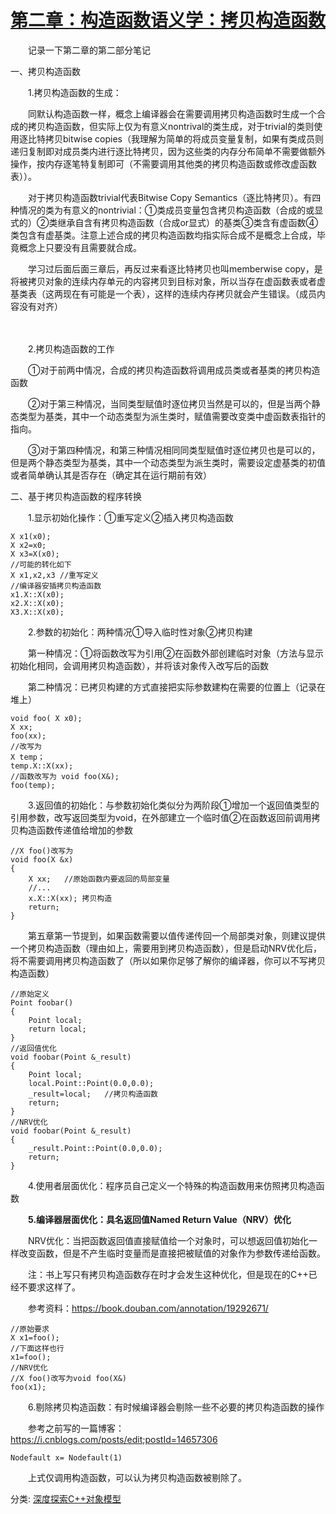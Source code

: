 # [第二章：构造函数语义学：拷贝构造函数](https://www.cnblogs.com/wildricky/p/14891363.html)

　　记录一下第二章的第二部分笔记

 

一、拷贝构造函数

　　1.拷贝构造函数的生成：

　　同默认构造函数一样，概念上编译器会在需要调用拷贝构造函数时生成一个合成的拷贝构造函数，但实际上仅为有意义nontrival的类生成，对于trivial的类则使用逐比特拷贝bitwise copies（我理解为简单的将成员变量复制，如果有类成员则递归复制即对成员类内进行逐比特拷贝，因为这些类的内存分布简单不需要做额外操作，按内存逐笔特复制即可（不需要调用其他类的拷贝构造函数或修改虚函数表））。

　　对于拷贝构造函数trivial代表Bitwise Copy Semantics（逐比特拷贝）。有四种情况的类为有意义的nontrivial：①类成员变量包含拷贝构造函数（合成的或显式的）②类继承自含有拷贝构造函数（合成or显式）的基类③类含有虚函数④类包含有虚基类。注意上述合成的拷贝构造函数均指实际合成不是概念上合成，毕竟概念上只要没有且需要就合成。

　　学习过后面后面三章后，再反过来看逐比特拷贝也叫memberwise copy，是将被拷贝对象的连续内存单元的内容拷贝到目标对象，所以当存在虚函数表或者虚基类表（这两现在有可能是一个表），这样的连续内存拷贝就会产生错误。（成员内容没有对齐）

　　

　　2.拷贝构造函数的工作

　　①对于前两中情况，合成的拷贝构造函数将调用成员类或者基类的拷贝构造函数

　　②对于第三种情况，当同类型赋值时逐位拷贝当然是可以的，但是当两个静态类型为基类，其中一个动态类型为派生类时，赋值需要改变类中虚函数表指针的指向。

　　③对于第四种情况，和第三种情况相同同类型赋值时逐位拷贝也是可以的，但是两个静态类型为基类，其中一个动态类型为派生类时，需要设定虚基类的初值或者简单确认其是否存在（确定其在运行期前有效）

 

二、基于拷贝构造函数的程序转换

　　1.显示初始化操作：①重写定义②插入拷贝构造函数



```
X x1(x0);
X x2=x0;
X x3=X(x0);
//可能的转化如下
X x1,x2,x3 //重写定义
//编译器安插拷贝构造函数
x1.X::X(x0);
x2.X::X(x0);
X3.X::X(x0);
```



　　2.参数的初始化：两种情况①导入临时性对象②拷贝构建

　　第一种情况：①将函数改写为引用②在函数外部创建临时对象（方法与显示初始化相同，会调用拷贝构造函数），并将该对象传入改写后的函数

　　第二种情况：已拷贝构建的方式直接把实际参数建构在需要的位置上（记录在堆上）



```
void foo( X x0);
X xx;
foo(xx);
//改写为
X temp；
temp.X::X(xx);
//函数改写为 void foo(X&);
foo(temp);
```



　　3.返回值的初始化：与参数初始化类似分为两阶段①增加一个返回值类型的引用参数，改写返回类型为void，在外部建立一个临时值②在函数返回前调用拷贝构造函数传递值给增加的参数



```
//X foo()改写为
void foo(X &x)
{
    X xx;   //原始函数内要返回的局部变量
    //...
    x.X::X(xx); 拷贝构造
    return;
}
```



　　第五章第一节提到，如果函数需要以值传递传回一个局部类对象，则建议提供一个拷贝构造函数（理由如上，需要用到拷贝构造函数），但是启动NRV优化后，将不需要调用拷贝构造函数了（所以如果你足够了解你的编译器，你可以不写拷贝构造函数）



```
//原始定义
Point foobar()
{
    Point local;
    return local;
}
//返回值优化
void foobar(Point &_result)
{
    Point local;
    local.Point::Point(0.0,0.0);
    _result=local;   //拷贝构造函数
    return;
}
//NRV优化
void foobar(Point &_result)
{
    _result.Point::Point(0.0,0.0);
    return;
}
```



　　4.使用者层面优化：程序员自己定义一个特殊的构造函数用来仿照拷贝构造函数

 

　　**5.编译器层面优化：具名返回值Named Return Value（NRV）优化**

　　NRV优化：当把函数返回值直接赋值给一个对象时，可以想返回值初始化一样改变函数，但是不产生临时变量而是直接把被赋值的对象作为参数传递给函数。

　　注：书上写只有拷贝构造函数存在时才会发生这种优化，但是现在的C++已经不要求这样了。

　　参考资料：https://book.douban.com/annotation/19292671/



```
//原始要求
X x1=foo();
//下面这样也行
x1=foo();
//NRV优化
//X foo()改写为void foo(X&)
foo(x1);
```



　　6.剔除拷贝构造函数：有时候编译器会剔除一些不必要的拷贝构造函数的操作

　　参考之前写的一篇博客：https://i.cnblogs.com/posts/edit;postId=14657306

```
Nodefault x= Nodefault(1)
```

 

　　上式仅调用构造函数，可以认为拷贝构造函数被剔除了。

 

分类: [深度探索C++对象模型](https://www.cnblogs.com/wildricky/category/1988083.html)